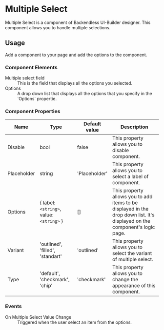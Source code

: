 # Multiple Select

Multiple Select is a component of Backendless UI-Builder designer. This component allows you to handle multiple selections.

## Usage

Add a component to your page and add the options to the component.

### Component Elements

<dl>
<dt>Multiple select field</dt>
<dd>This is the field that displays all the options you selected.</dd>
<dt>Options</dt>
<dd>A drop down list that displays all the options that you specify in the `Options` propertie.</dd>
</dl>

### Component Properties

  Name        | Type       | Default value       | Description
 -------------|------------|---------------------|-------------------------------------------------------------------------------------
  Disable     | bool       | false               | This property allows you to disable component.
  Placeholder | string     | 'Placeholder'       | This property allows you to select a label of component.
  Options     | { label: `<string>`, value: `<string>` } | []  | This property allows you to add items to be displayed in the drop down list. It's displayed on the component's logic page.
  Variant     | 'outlined', 'filled', 'standart' | 'outlined'  | This property allows you to select the variant of multiple select.
  Type        | 'default', 'checkmark', 'chip'   | 'checkmark' | This property allows you to change the appearance of this component.

### Events

<dl>
<dt>On Multiple Select Value Change</dt>
<dd>Triggered when the user select an item from the options.</dd>
</dl>
